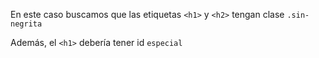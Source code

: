 En este caso buscamos que las etiquetas `<h1>` y `<h2>` tengan clase `.sin-negrita`

Además, el `<h1>` debería tener id `especial`